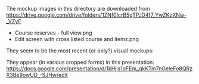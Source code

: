 The mockup images in this directory are downloaded from
https://drive.google.com/drive/folders/1ZNf0IcrB5gTPJD4f7_YwZKzXNw-_VZyF

* Course reserves - full view.png
* Edit screen with cross listed course and items.png

They seem to be the most recent (or only?) visual mockups:

They appear (in various cropped forms) in this presentation:
https://docs.google.com/presentation/d/1kHjls1oFEm_qkKTm7nGeleFo8QRzX3Be9owUD_-SJHw/edit
